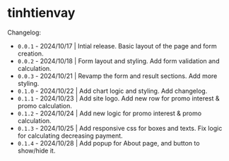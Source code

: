 # tinhtienvay

Changelog:

- `0.0.1` - 2024/10/17 | Intial release. Basic layout of the page and form creation.
- `0.0.2` - 2024/10/18 | Form layout and styling. Add form validation and calculation.
- `0.0.3` - 2024/10/21 | Revamp the form and result sections. Add more styling.
- `0.1.0` - 2024/10/22 | Add chart logic and styling. Add changelog.
- `0.1.1` - 2024/10/23 | Add site logo. Add new row for promo interest & promo calculation.
- `0.1.2` - 2024/10/24 | Add new logic for promo interest & promo calculation.
- `0.1.3` - 2024/10/25 | Add responsive css for boxes and texts. Fix logic for calculating decreasing payment.
- `0.1.4` - 2024/10/28 | Add popup for About page, and button to show/hide it.